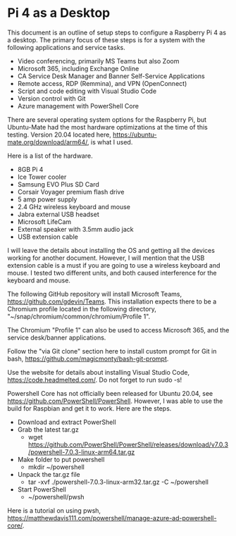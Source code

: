 # Pi 4 as a Desktop

This document is an outline of setup steps to configure a Raspberry Pi 4 as a desktop.  The primary focus of these steps is for a system with the following applications and service tasks.

* Video conferencing, primarily MS Teams but also Zoom
* Microsoft 365, including Exchange Online
* CA Service Desk Manager and Banner Self-Service Applications
* Remote access, RDP (Remmina), and VPN (OpenConnect)
* Script and code editing with Visual Studio Code
* Version control with Git
* Azure management with PowerShell Core

There are several operating system options for the Raspberry Pi, but Ubuntu-Mate had the most hardware optimizations at the time of this testing.  Version 20.04 located here, https://ubuntu-mate.org/download/arm64/, is what I used.

Here is a list of the hardware.
* 8GB Pi 4
* Ice Tower cooler
* Samsung EVO Plus SD Card
* Corsair Voyager premium flash drive
* 5 amp power supply
* 2.4 GHz wireless keyboard and mouse
* Jabra external USB headset
* Microsoft LifeCam
* External speaker with 3.5mm audio jack
* USB extension cable

I will leave the details about installing the OS and getting all the devices working for another document.  However, I will mention that the USB extension cable is a must if you are going to use a wireless keyboard and mouse.  I tested two different units, and both caused interference for the keyboard and mouse.

The following GitHub repository will install Microsoft Teams, https://github.com/gdevin/Teams.  This installation expects there to be a Chromium profile located in the following directory, "~/snap/chromium/common/chromium/Profile 1". 

The Chromium "Profile 1" can also be used to access Microsoft 365, and the service desk/banner applications.

Follow the "via Git clone" section here to install custom prompt for Git in bash, https://github.com/magicmonty/bash-git-prompt.

Use the website for details about installing Visual Studio Code, https://code.headmelted.com/.  Do not forget to run sudo -s!

Powershell Core has not officially been released for Ubuntu 20.04, see https://github.com/PowerShell/PowerShell.  However, I was able to use the build for Raspbian and get it to work.  Here are the steps.

* Download and extract PowerShell 
* Grab the latest tar.gz 
  * wget https://github.com/PowerShell/PowerShell/releases/download/v7.0.3/powershell-7.0.3-linux-arm64.tar.gz
* Make folder to put powershell 
  * mkdir ~/powershell 
* Unpack the tar.gz file 
  * tar -xvf ./powershell-7.0.3-linux-arm32.tar.gz -C ~/powershell 
* Start PowerShell 
  * ~/powershell/pwsh

Here is a tutorial on using pwsh, https://matthewdavis111.com/powershell/manage-azure-ad-powershell-core/.



